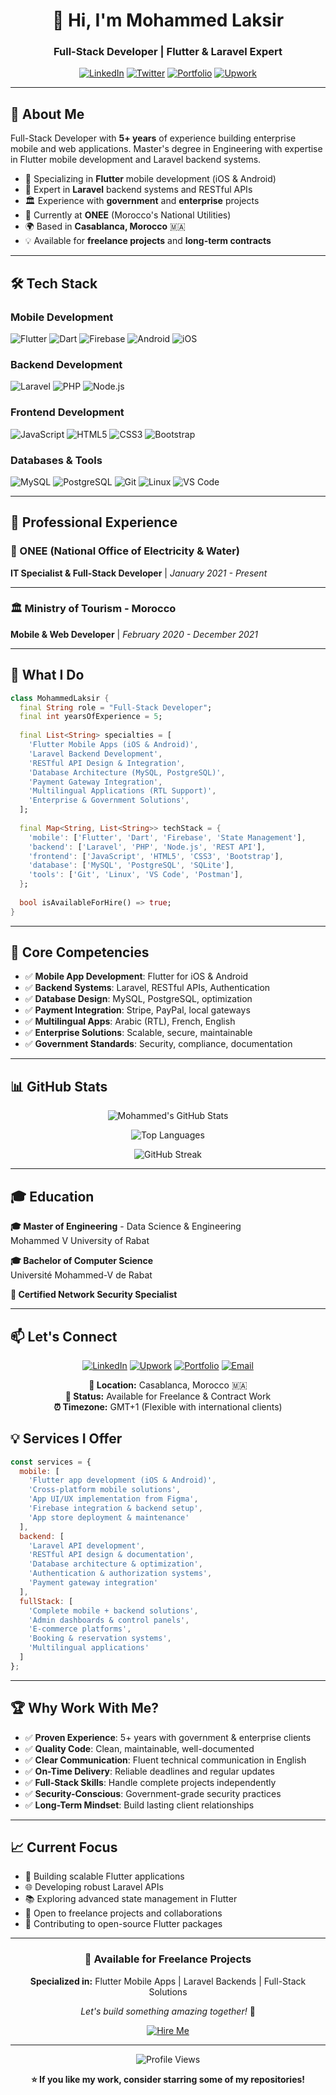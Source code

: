 
<div align="center">
  
# 👋 Hi, I'm Mohammed Laksir

### Full-Stack Developer | Flutter & Laravel Expert

[![LinkedIn](https://img.shields.io/badge/LinkedIn-0077B5?style=for-the-badge&logo=linkedin&logoColor=white)](https://www.linkedin.com/in/mohamed-laksir-402a96158)
[![Twitter](https://img.shields.io/badge/Twitter-1DA1F2?style=for-the-badge&logo=twitter&logoColor=white)](https://twitter.com/LaksirMed)
[![Portfolio](https://img.shields.io/badge/Portfolio-FF5722?style=for-the-badge&logo=google-chrome&logoColor=white)](http://www.simo.great-site.net)
[![Upwork](https://img.shields.io/badge/Upwork-6fda44?style=for-the-badge&logo=upwork&logoColor=white)](https://www.upwork.com/freelancers/~01e104038b1ee0d2b2)

</div>

---

## 🚀 About Me

Full-Stack Developer with **5+ years** of experience building enterprise mobile and web applications. Master's degree in Engineering with expertise in Flutter mobile development and Laravel backend systems.

- 📱 Specializing in **Flutter** mobile development (iOS & Android)
- 🎯 Expert in **Laravel** backend systems and RESTful APIs
- 🏛️ Experience with **government** and **enterprise** projects
- 💼 Currently at **ONEE** (Morocco's National Utilities)
- 🌍 Based in **Casablanca, Morocco** 🇲🇦
- 💡 Available for **freelance projects** and **long-term contracts**

---

## 🛠️ Tech Stack

### Mobile Development
![Flutter](https://img.shields.io/badge/Flutter-02569B?style=for-the-badge&logo=flutter&logoColor=white)
![Dart](https://img.shields.io/badge/Dart-0175C2?style=for-the-badge&logo=dart&logoColor=white)
![Firebase](https://img.shields.io/badge/Firebase-FFCA28?style=for-the-badge&logo=firebase&logoColor=black)
![Android](https://img.shields.io/badge/Android-3DDC84?style=for-the-badge&logo=android&logoColor=white)
![iOS](https://img.shields.io/badge/iOS-000000?style=for-the-badge&logo=ios&logoColor=white)

### Backend Development
![Laravel](https://img.shields.io/badge/Laravel-FF2D20?style=for-the-badge&logo=laravel&logoColor=white)
![PHP](https://img.shields.io/badge/PHP-777BB4?style=for-the-badge&logo=php&logoColor=white)
![Node.js](https://img.shields.io/badge/Node.js-339933?style=for-the-badge&logo=nodedotjs&logoColor=white)

### Frontend Development
![JavaScript](https://img.shields.io/badge/JavaScript-F7DF1E?style=for-the-badge&logo=javascript&logoColor=black)
![HTML5](https://img.shields.io/badge/HTML5-E34F26?style=for-the-badge&logo=html5&logoColor=white)
![CSS3](https://img.shields.io/badge/CSS3-1572B6?style=for-the-badge&logo=css3&logoColor=white)
![Bootstrap](https://img.shields.io/badge/Bootstrap-7952B3?style=for-the-badge&logo=bootstrap&logoColor=white)

### Databases & Tools
![MySQL](https://img.shields.io/badge/MySQL-4479A1?style=for-the-badge&logo=mysql&logoColor=white)
![PostgreSQL](https://img.shields.io/badge/PostgreSQL-316192?style=for-the-badge&logo=postgresql&logoColor=white)
![Git](https://img.shields.io/badge/Git-F05032?style=for-the-badge&logo=git&logoColor=white)
![Linux](https://img.shields.io/badge/Linux-FCC624?style=for-the-badge&logo=linux&logoColor=black)
![VS Code](https://img.shields.io/badge/VS%20Code-007ACC?style=for-the-badge&logo=visual-studio-code&logoColor=white)

---

## 💼 Professional Experience

### 🏢 ONEE (National Office of Electricity & Water)
**IT Specialist & Full-Stack Developer** | *January 2021 - Present*

---

### 🏛️ Ministry of Tourism - Morocco
**Mobile & Web Developer** | *February 2020 - December 2021*

---

## 🎯 What I Do

```dart
class MohammedLaksir {
  final String role = "Full-Stack Developer";
  final int yearsOfExperience = 5;
  
  final List<String> specialties = [
    'Flutter Mobile Apps (iOS & Android)',
    'Laravel Backend Development',
    'RESTful API Design & Integration',
    'Database Architecture (MySQL, PostgreSQL)',
    'Payment Gateway Integration',
    'Multilingual Applications (RTL Support)',
    'Enterprise & Government Solutions',
  ];
  
  final Map<String, List<String>> techStack = {
    'mobile': ['Flutter', 'Dart', 'Firebase', 'State Management'],
    'backend': ['Laravel', 'PHP', 'Node.js', 'REST API'],
    'frontend': ['JavaScript', 'HTML5', 'CSS3', 'Bootstrap'],
    'database': ['MySQL', 'PostgreSQL', 'SQLite'],
    'tools': ['Git', 'Linux', 'VS Code', 'Postman'],
  };
  
  bool isAvailableForHire() => true;
}
```

---

## 🌟 Core Competencies

- ✅ **Mobile App Development**: Flutter for iOS & Android
- ✅ **Backend Systems**: Laravel, RESTful APIs, Authentication
- ✅ **Database Design**: MySQL, PostgreSQL, optimization
- ✅ **Payment Integration**: Stripe, PayPal, local gateways
- ✅ **Multilingual Apps**: Arabic (RTL), French, English
- ✅ **Enterprise Solutions**: Scalable, secure, maintainable
- ✅ **Government Standards**: Security, compliance, documentation

---

## 📊 GitHub Stats

<div align="center">
  
![Mohammed's GitHub Stats](https://github-readme-stats.vercel.app/api?username=simm36465&show_icons=true&theme=radical&hide_border=true&bg_color=0D1117)

![Top Languages](https://github-readme-stats.vercel.app/api/top-langs/?username=simm36465&layout=compact&theme=radical&hide_border=true&bg_color=0D1117)

![GitHub Streak](https://github-readme-streak-stats.herokuapp.com/?user=simm36465&theme=radical&hide_border=true&background=0D1117)

</div>

---

## 🎓 Education

**🎓 Master of Engineering** - Data Science & Engineering  
Mohammed V University of Rabat

**🎓 Bachelor of Computer Science**  
Université Mohammed-V de Rabat

**🔐 Certified Network Security Specialist**

---

## 📫 Let's Connect

<div align="center">

[![LinkedIn](https://img.shields.io/badge/LinkedIn-Connect-0077B5?style=for-the-badge&logo=linkedin)](www.linkedin.com/in/laksir-mohammed)
[![Upwork](https://img.shields.io/badge/Upwork-Hire%20Me-6fda44?style=for-the-badge&logo=upwork)](https://www.upwork.com/freelancers/~01e104038b1ee0d2b2)
[![Portfolio](https://img.shields.io/badge/Portfolio-Visit-FF5722?style=for-the-badge&logo=google-chrome)](http://www.simo.great-site.net)
[![Email](https://img.shields.io/badge/Email-Contact-D14836?style=for-the-badge&logo=gmail&logoColor=white)](mailto:mohammed.laksir1997@gmail.com)

**📍 Location:** Casablanca, Morocco 🇲🇦  
**💼 Status:** Available for Freelance & Contract Work  
**⏰ Timezone:** GMT+1 (Flexible with international clients)

</div>


## 💡 Services I Offer

```javascript
const services = {
  mobile: [
    'Flutter app development (iOS & Android)',
    'Cross-platform mobile solutions',
    'App UI/UX implementation from Figma',
    'Firebase integration & backend setup',
    'App store deployment & maintenance'
  ],
  backend: [
    'Laravel API development',
    'RESTful API design & documentation',
    'Database architecture & optimization',
    'Authentication & authorization systems',
    'Payment gateway integration'
  ],
  fullStack: [
    'Complete mobile + backend solutions',
    'Admin dashboards & control panels',
    'E-commerce platforms',
    'Booking & reservation systems',
    'Multilingual applications'
  ]
};
```

---

## 🏆 Why Work With Me?

- ✅ **Proven Experience**: 5+ years with government & enterprise clients
- ✅ **Quality Code**: Clean, maintainable, well-documented
- ✅ **Clear Communication**: Fluent technical communication in English
- ✅ **On-Time Delivery**: Reliable deadlines and regular updates
- ✅ **Full-Stack Skills**: Handle complete projects independently
- ✅ **Security-Conscious**: Government-grade security practices
- ✅ **Long-Term Mindset**: Build lasting client relationships

---

## 📈 Current Focus

- 🔨 Building scalable Flutter applications
- 🌐 Developing robust Laravel APIs
- 📚 Exploring advanced state management in Flutter
- 🤝 Open to freelance projects and collaborations
- 🎯 Contributing to open-source Flutter packages

---

<div align="center">

### 💼 Available for Freelance Projects

**Specialized in:** Flutter Mobile Apps | Laravel Backends | Full-Stack Solutions

*Let's build something amazing together!* 🚀

[![Hire Me](https://img.shields.io/badge/Hire%20Me-Available%20Now-success?style=for-the-badge&logo=handshake)](https://www.upwork.com/freelancers/~01e104038b1ee0d2b2)

---

![Profile Views](https://komarev.com/ghpvc/?username=simm36465&color=blueviolet&style=for-the-badge)

**⭐ If you like my work, consider starring some of my repositories!**

</div>
